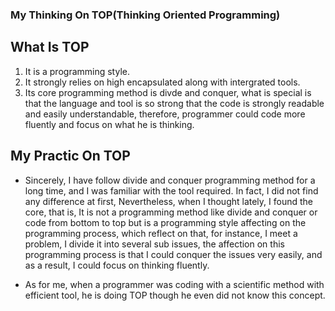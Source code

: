 ### My Thinking On TOP(Thinking Oriented Programming)

## What Is TOP

1. It is a programming style.
2. It strongly relies on high encapsulated along with intergrated tools.
3. Its core programming method is divde and conquer, what is special is that the language and tool is so strong that the code is strongly readable and easily understandable, therefore, programmer could code more fluently and focus on what he is thinking.

## My Practic On TOP

* Sincerely, I have follow divide and conquer programming method for a long time, and I was familiar with the tool required. In fact, I did not find any difference at first, Nevertheless, when I thought lately, I found the core, that is, It is not a programming method like divide and conquer or code from bottom to top but is a programming style affecting on the programming process, which reflect on that, for instance, I meet a problem, I divide it into several sub issues, the affection on this programming process is that I could conquer the issues very easily, and as a result, I could focus on thinking fluently. 

* As for me, when a programmer was coding with a scientific method with efficient tool, he is doing TOP though he even did not know this concept.
